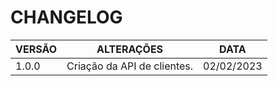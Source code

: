 # CHANGELOG

| VERSÃO | ALTERAÇÕES | DATA |
|--------|------------|------|
| 1.0.0 | Criação da API de clientes. | 02/02/2023 |
